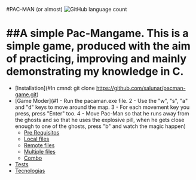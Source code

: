 #PAC-MAN (or almost)
![GitHub language count](https://img.shields.io/github/languages/count/salunar/pacman-game?style=plastic)

##A simple Pac-Mangame. 
This is a simple game, produced with the aim of practicing, improving and mainly demonstrating my knowledge in C.
=================
<!--ts-->
   * [Installation](#In cmnd: git clone https://github.com/salunar/pacman-game.git)
   * [Game Moder](#1 - Run the pacaman.exe file.
2 - Use the "w", "s", "a" and "d" keys to move around the map.
3 - For each movement key you press, press "Enter" too.
4 - Move Pac-Man so that he runs away from the ghosts and so that he uses the explosive pill, when he gets close enough to one of the ghosts, press "b" and watch the magic happen)
      * [Pre Requisitos](#pre-requisitos)
      * [Local files](#local-files)
      * [Remote files](#remote-files)
      * [Multiple files](#multiple-files)
      * [Combo](#combo)
   * [Tests](#testes)
   * [Tecnologias](#tecnologias)
<!--te-->

